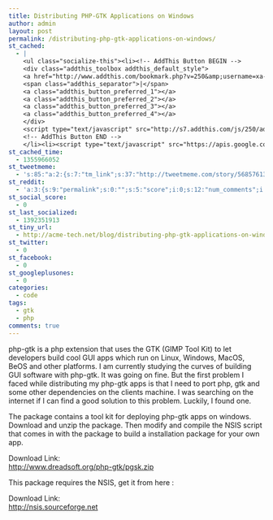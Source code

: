 ```yaml
---
title: Distributing PHP-GTK Applications on Windows
author: admin
layout: post
permalink: /distributing-php-gtk-applications-on-windows/
st_cached:
  - |
    <ul class="socialize-this"><li><!-- AddThis Button BEGIN -->
    <div class="addthis_toolbox addthis_default_style">
    <a href="http://www.addthis.com/bookmark.php?v=250&amp;username=xa-4ca3f7522e6e7fdb" class="addthis_button_compact">Share</a>
    <span class="addthis_separator">|</span>
    <a class="addthis_button_preferred_1"></a>
    <a class="addthis_button_preferred_2"></a>
    <a class="addthis_button_preferred_3"></a>
    <a class="addthis_button_preferred_4"></a>
    </div>
    <script type="text/javascript" src="http://s7.addthis.com/js/250/addthis_widget.js#username=xa-4ca3f7522e6e7fdb"></script>
    <!-- AddThis Button END -->
    </li><li><script type="text/javascript" src="https://apis.google.com/js/plusone.js"></script><g:plusone size="tall" href="http://acme-tech.net/blog/distributing-php-gtk-applications-on-windows/"></g:plusone></li></ul>
st_cached_time:
  - 1355966052
st_tweetmeme:
  - 's:85:"a:2:{s:7:"tm_link";s:37:"http://tweetmeme.com/story/5685761339";s:9:"url_count";i:0;}";'
st_reddit:
  - 'a:3:{s:9:"permalink";s:0:"";s:5:"score";i:0;s:12:"num_comments";i:0;}'
st_social_score:
  - 0
st_last_socialized:
  - 1392351913
st_tiny_url:
  - http://acme-tech.net/blog/distributing-php-gtk-applications-on-windows/
st_twitter:
  - 0
st_facebook:
  - 0
st_googleplusones:
  - 0
categories:
  - code
tags:
  - gtk
  - php
comments: true
---
```

php-gtk is a php extension that uses the GTK (GIMP Tool Kit) to let developers build cool GUI apps which run on Linux, Windows, MacOS, BeOS and other platforms. I am currently studying the curves of building GUI software with php-gtk. It was going on fine. But the first problem I faced while distributing my php-gtk apps is that I need to port php, gtk and some other dependencies on the clients machine. I was searching on the internet if I can find a good solution to this problem. Luckily, I found one.

The package contains a tool kit for deploying php-gtk apps on windows. Download and unzip the package. Then modify and compile the NSIS script that comes in with the package to build a installation package for your own app.

Download Link:  
<a href="http://www.dreadsoft.org/php-gtk/pgsk.zip" target="_blank">http://www.dreadsoft.org/php-gtk/pgsk.zip</a>

This package requires the NSIS, get it from here :

Download Link:  
<a href="http://nsis.sourceforge.net" target="_blank">http://nsis.sourceforge.net</a>
